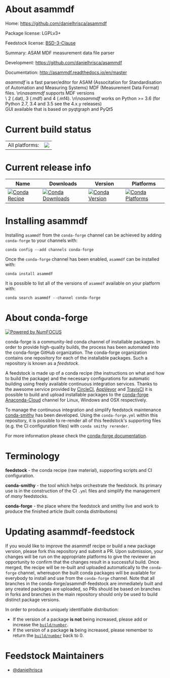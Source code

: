 About asammdf
=============

Home: https://github.com/danielhrisca/asammdf

Package license: LGPLv3+

Feedstock license: [BSD-3-Clause](https://github.com/conda-forge/asammdf-feedstock/blob/master/LICENSE.txt)

Summary: ASAM MDF measurement data file parser

Development: https://github.com/danielhrisca/asammdf

Documentation: http://asammdf.readthedocs.io/en/master

*asammdf* is a fast parser/editor for ASAM (Associtation for Standardisation of Automation and Measuring Systems) MDF (Measurement Data Format) files. \n\n*asammdf* supports MDF versions\
\ 2 (.dat), 3 (.mdf) and 4 (.mf4). \n\n*asammdf* works on Python >= 3.6 (for Python 2.7, 3.4 and 3.5 see the 4.x.y releases)\
GUI available that is based on pyqtgraph and PyQt5


Current build status
====================


<table><tr><td>All platforms:</td>
    <td>
      <a href="https://dev.azure.com/conda-forge/feedstock-builds/_build/latest?definitionId=2712&branchName=master">
        <img src="https://dev.azure.com/conda-forge/feedstock-builds/_apis/build/status/asammdf-feedstock?branchName=master">
      </a>
    </td>
  </tr>
</table>

Current release info
====================

| Name | Downloads | Version | Platforms |
| --- | --- | --- | --- |
| [![Conda Recipe](https://img.shields.io/badge/recipe-asammdf-green.svg)](https://anaconda.org/conda-forge/asammdf) | [![Conda Downloads](https://img.shields.io/conda/dn/conda-forge/asammdf.svg)](https://anaconda.org/conda-forge/asammdf) | [![Conda Version](https://img.shields.io/conda/vn/conda-forge/asammdf.svg)](https://anaconda.org/conda-forge/asammdf) | [![Conda Platforms](https://img.shields.io/conda/pn/conda-forge/asammdf.svg)](https://anaconda.org/conda-forge/asammdf) |

Installing asammdf
==================

Installing `asammdf` from the `conda-forge` channel can be achieved by adding `conda-forge` to your channels with:

```
conda config --add channels conda-forge
```

Once the `conda-forge` channel has been enabled, `asammdf` can be installed with:

```
conda install asammdf
```

It is possible to list all of the versions of `asammdf` available on your platform with:

```
conda search asammdf --channel conda-forge
```


About conda-forge
=================

[![Powered by NumFOCUS](https://img.shields.io/badge/powered%20by-NumFOCUS-orange.svg?style=flat&colorA=E1523D&colorB=007D8A)](http://numfocus.org)

conda-forge is a community-led conda channel of installable packages.
In order to provide high-quality builds, the process has been automated into the
conda-forge GitHub organization. The conda-forge organization contains one repository
for each of the installable packages. Such a repository is known as a *feedstock*.

A feedstock is made up of a conda recipe (the instructions on what and how to build
the package) and the necessary configurations for automatic building using freely
available continuous integration services. Thanks to the awesome service provided by
[CircleCI](https://circleci.com/), [AppVeyor](https://www.appveyor.com/)
and [TravisCI](https://travis-ci.com/) it is possible to build and upload installable
packages to the [conda-forge](https://anaconda.org/conda-forge)
[Anaconda-Cloud](https://anaconda.org/) channel for Linux, Windows and OSX respectively.

To manage the continuous integration and simplify feedstock maintenance
[conda-smithy](https://github.com/conda-forge/conda-smithy) has been developed.
Using the ``conda-forge.yml`` within this repository, it is possible to re-render all of
this feedstock's supporting files (e.g. the CI configuration files) with ``conda smithy rerender``.

For more information please check the [conda-forge documentation](https://conda-forge.org/docs/).

Terminology
===========

**feedstock** - the conda recipe (raw material), supporting scripts and CI configuration.

**conda-smithy** - the tool which helps orchestrate the feedstock.
                   Its primary use is in the construction of the CI ``.yml`` files
                   and simplify the management of *many* feedstocks.

**conda-forge** - the place where the feedstock and smithy live and work to
                  produce the finished article (built conda distributions)


Updating asammdf-feedstock
==========================

If you would like to improve the asammdf recipe or build a new
package version, please fork this repository and submit a PR. Upon submission,
your changes will be run on the appropriate platforms to give the reviewer an
opportunity to confirm that the changes result in a successful build. Once
merged, the recipe will be re-built and uploaded automatically to the
`conda-forge` channel, whereupon the built conda packages will be available for
everybody to install and use from the `conda-forge` channel.
Note that all branches in the conda-forge/asammdf-feedstock are
immediately built and any created packages are uploaded, so PRs should be based
on branches in forks and branches in the main repository should only be used to
build distinct package versions.

In order to produce a uniquely identifiable distribution:
 * If the version of a package **is not** being increased, please add or increase
   the [``build/number``](https://conda.io/docs/user-guide/tasks/build-packages/define-metadata.html#build-number-and-string).
 * If the version of a package **is** being increased, please remember to return
   the [``build/number``](https://conda.io/docs/user-guide/tasks/build-packages/define-metadata.html#build-number-and-string)
   back to 0.

Feedstock Maintainers
=====================

* [@danielhrisca](https://github.com/danielhrisca/)


